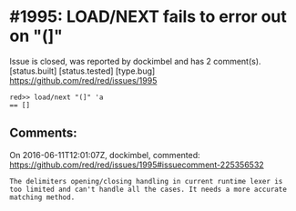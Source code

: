 
#1995: LOAD/NEXT fails to error out on "(]"
================================================================================
Issue is closed, was reported by dockimbel and has 2 comment(s).
[status.built] [status.tested] [type.bug]
<https://github.com/red/red/issues/1995>

```
red>> load/next "(]" 'a
== []
```



Comments:
--------------------------------------------------------------------------------

On 2016-06-11T12:01:07Z, dockimbel, commented:
<https://github.com/red/red/issues/1995#issuecomment-225356532>

    The delimiters opening/closing handling in current runtime lexer is too limited and can't handle all the cases. It needs a more accurate matching method.


